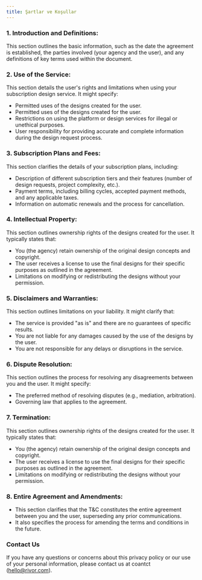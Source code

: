 ```yaml
---
title: Şartlar ve Koşullar
---
```


### 1. Introduction and Definitions:

This section outlines the basic information, such as the date the agreement is established, the parties involved (your agency and the user), and any definitions of key terms used within the document.

### 2. Use of the Service:

This section details the user's rights and limitations when using your subscription design service. It might specify:

- Permitted uses of the designs created for the user.
- Permitted uses of the designs created for the user.
- Restrictions on using the platform or design services for illegal or unethical purposes.
- User responsibility for providing accurate and complete information during the design request process.

### 3. Subscription Plans and Fees:

This section clarifies the details of your subscription plans, including:

- Description of different subscription tiers and their features (number of design requests, project complexity, etc.).
- Payment terms, including billing cycles, accepted payment methods, and any applicable taxes.
- Information on automatic renewals and the process for cancellation.

### 4. Intellectual Property:

This section outlines ownership rights of the designs created for the user. It typically states that:

- You (the agency) retain ownership of the original design concepts and copyright.
- The user receives a license to use the final designs for their specific purposes as outlined in the agreement.
- Limitations on modifying or redistributing the designs without your permission.

### 5. Disclaimers and Warranties:

This section outlines limitations on your liability. It might clarify that:

- The service is provided "as is" and there are no guarantees of specific results.
- You are not liable for any damages caused by the use of the designs by the user.
- You are not responsible for any delays or disruptions in the service.

### 6. Dispute Resolution:

This section outlines the process for resolving any disagreements between you and the user. It might specify:

- The preferred method of resolving disputes (e.g., mediation, arbitration).
- Governing law that applies to the agreement.

### 7. Termination:

This section outlines ownership rights of the designs created for the user. It typically states that:

- You (the agency) retain ownership of the original design concepts and copyright.
- The user receives a license to use the final designs for their specific purposes as outlined in the agreement.
- Limitations on modifying or redistributing the designs without your permission.

### 8. Entire Agreement and Amendments:

- This section clarifies that the T&C constitutes the entire agreement between you and the user, superseding any prior communications.
- It also specifies the process for amending the terms and conditions in the future.

### Contact Us

If you have any questions or concerns about this privacy policy or our use of your personal information, please contact us at coantct (hello@rivor.com).
